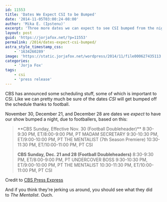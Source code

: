 ```yaml
---
id: 11553
title: 'Dates We Expect CSI to be Bumped'
date: '2014-11-05T03:00:24-08:00'
author: 'Mika E. (Ipstenu)'
excerpt: 'Three more dates we can expect to see CSI bumped from the night.'
layout: post
guid: 'https://jorjafox.net/?p=11553'
permalink: /2014/dates-expect-csi-bumped/
astra_style_timestamp_css:
    - '1634260289'
image: 'https://static.jorjafox.net/wordpress/2014/11/file000627435113.jpg'
categories:
    - 'Jorja Fox'
tags:
    - csi
    - 'press release'
---
```


CBS has announced some scheduling stuff, some of which is important to CSI. Like we can pretty much be sure of the dates <em>CSI</em> will get bumped off the schedule thanks to football.

November 30, December 21, and December 28 are dates we <em>expect</em> to have our show bumped a night, due to footballers, based on this:
<blockquote>**CBS Sunday, Effective Nov. 30 (Football Doubleheader)**
8:30-9:30 PM, ET/8:00-9:00 PM, PT MADAM SECRETARY
9:30-10:30 PM, ET/9:00-10:00 PM, PT THE MENTALIST (7th Season Premiere)
10:30-11:30 PM, ET/10:00-11:00 PM, PT CSI

**CBS Sunday, Dec. 21 and 28 (Football Doubleheaders)**
8:30-9:30 PM, ET/8:00-9:00 PM, PT UNDERCOVER BOSS
9:30-10:30 PM, ET/9:00-10:00 PM, PT THE MENTALIST
10:30-11:30 PM, ET/10:00-11:00 PM, PT CSI</blockquote>
Credit to <a href="http://www.cbspressexpress.com/cbs-entertainment/releases/view?id=41135">CBS Press Express</a>

And if you think they're jerking us around, you should see what they did to <em>The Mentalist</em>. Ouch.
